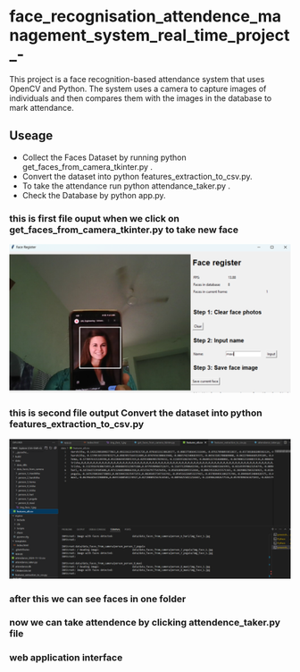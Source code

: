 
# face_recognisation_attendence_management_system_real_time_project_-
This project is a face recognition-based attendance system that uses OpenCV and Python. The system uses a camera to capture images of individuals and then compares them with the images in the database to mark attendance.
## Useage
- Collect the Faces Dataset by running  python get_faces_from_camera_tkinter.py .
- Convert the dataset into python features_extraction_to_csv.py.
- To take the attendance run python attendance_taker.py .
- Check the Database by python app.py.


### this is first file ouput when we click on get_faces_from_camera_tkinter.py to take new face 
 ![App Screenshot]( https://github.com/Henvitha26/face_recognisation_attendence_management_system_real_time_project_-/blob/main/Screenshot%202024-11-28%20163332.png)


### this is second file output Convert the dataset into python features_extraction_to_csv.py
 ![App Screenshot]( https://github.com/Henvitha26/face_recognisation_attendence_management_system_real_time_project_-/blob/main/Screenshot%202024-11-28%20163648.png)

### after this we can see faces in one folder


### now we can take attendence by clicking attendence_taker.py file


### web application interface



